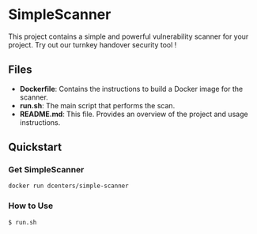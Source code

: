 # SimpleScanner
This project contains a simple and powerful vulnerability scanner for your project.
Try out our turnkey handover security tool !

## Files

- **Dockerfile**: Contains the instructions to build a Docker image for the scanner.
- **run.sh**: The main script that performs the scan.
- **README.md**: This file. Provides an overview of the project and usage instructions.

## Quickstart
### Get SimpleScanner

```
docker run dcenters/simple-scanner
```
### How to Use
```
$ run.sh
```

